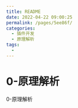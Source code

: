 ```yaml
---
title: README
date: 2022-04-22 09:00:25
permalink: /pages/5ee86f/
categories:
  - 插件开发
  - 原理解析
tags:
  - 
---
```



# 0-原理解析
0-原理解析

